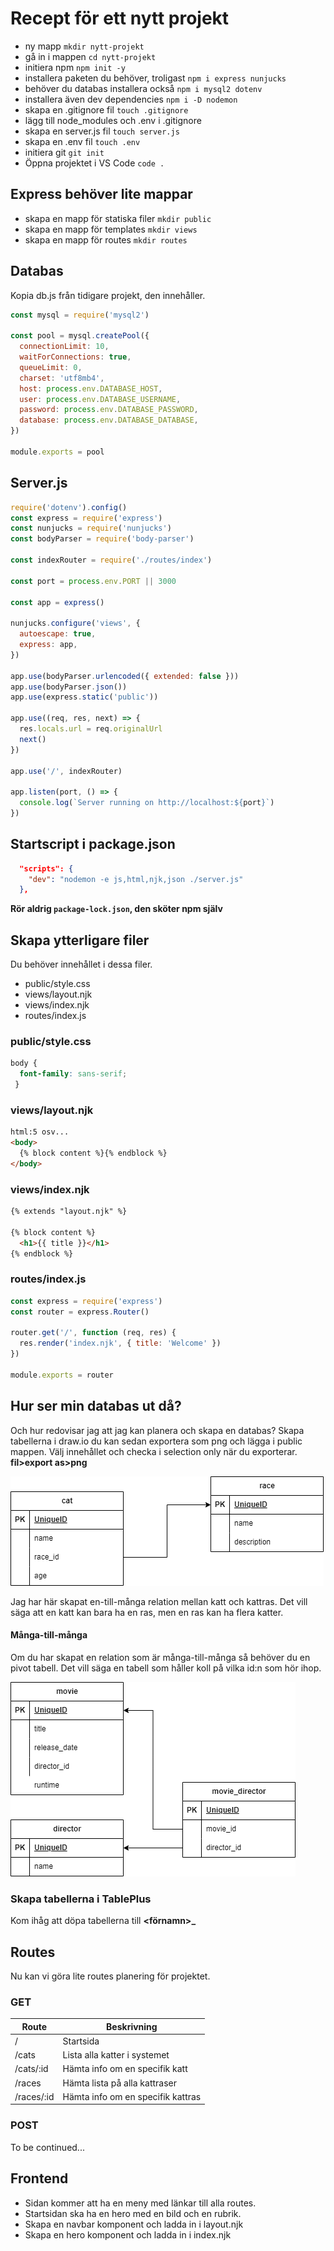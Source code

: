 # Recept för ett nytt projekt

* ny mapp `mkdir nytt-projekt`
* gå in i mappen `cd nytt-projekt`
* initiera npm `npm init -y`
* installera paketen du behöver, troligast `npm i express nunjucks`
* behöver du databas installera också `npm i mysql2 dotenv`
* installera även dev dependencies `npm i -D nodemon`
* skapa en .gitignore fil `touch .gitignore`
* lägg till node_modules och .env i .gitignore
* skapa en server.js fil `touch server.js`
* skapa en .env fil `touch .env`
* initiera git `git init`
* Öppna projektet i VS Code `code .`

## Express behöver lite mappar

* skapa en mapp för statiska filer `mkdir public`
* skapa en mapp för templates `mkdir views`
* skapa en mapp för routes `mkdir routes`

## Databas

Kopia db.js från tidigare projekt, den innehåller.

```js
const mysql = require('mysql2')

const pool = mysql.createPool({
  connectionLimit: 10,
  waitForConnections: true,
  queueLimit: 0,
  charset: 'utf8mb4',
  host: process.env.DATABASE_HOST,
  user: process.env.DATABASE_USERNAME,
  password: process.env.DATABASE_PASSWORD,
  database: process.env.DATABASE_DATABASE,
})

module.exports = pool
```

## Server.js

```js
require('dotenv').config()
const express = require('express')
const nunjucks = require('nunjucks')
const bodyParser = require('body-parser')

const indexRouter = require('./routes/index')

const port = process.env.PORT || 3000

const app = express()

nunjucks.configure('views', {
  autoescape: true,
  express: app,
})

app.use(bodyParser.urlencoded({ extended: false }))
app.use(bodyParser.json())
app.use(express.static('public'))

app.use((req, res, next) => {
  res.locals.url = req.originalUrl
  next()
})

app.use('/', indexRouter)

app.listen(port, () => {
  console.log(`Server running on http://localhost:${port}`)
})
```

## Startscript i package.json

```json
  "scripts": {
    "dev": "nodemon -e js,html,njk,json ./server.js"
  },
```

**Rör aldrig `package-lock.json`, den sköter npm själv**

## Skapa ytterligare filer

Du behöver innehållet i dessa filer.

* public/style.css
* views/layout.njk
* views/index.njk
* routes/index.js

### public/style.css

```css
body {
  font-family: sans-serif;
 }
```

### views/layout.njk

```html
html:5 osv...
<body>
  {% block content %}{% endblock %}
</body>
```

### views/index.njk

```html
{% extends "layout.njk" %}

{% block content %}
  <h1>{{ title }}</h1>
{% endblock %}
```

### routes/index.js

```js
const express = require('express')
const router = express.Router()

router.get('/', function (req, res) {
  res.render('index.njk', { title: 'Welcome' })
})

module.exports = router
```

## Hur ser min databas ut då?

Och hur redovisar jag att jag kan planera och skapa en databas?
Skapa tabellerna i draw.io du kan sedan exportera som png och lägga i public mappen. Välj innehållet och checka i selection only när du exporterar. **fil>export as>png**

![planering](./public/cat_table.png)

Jag har här skapat en-till-många relation mellan katt och kattras. Det vill säga att en katt kan bara ha en ras, men en ras kan ha flera katter.

#### Många-till-många

Om du har skapat en relation som är många-till-många så behöver du en pivot tabell. Det vill säga en tabell som håller koll på vilka id:n som hör ihop.

![planering](./public/movie_table.png)

### Skapa tabellerna i TablePlus

Kom ihåg att döpa tabellerna till **<förnamn>_<tabellnamn>**

## Routes

Nu kan vi göra lite routes planering för projektet.

### GET

| Route | Beskrivning |
| --- | --- |
| / | Startsida |
| /cats | Lista alla katter i systemet |
| /cats/:id | Hämta info om en specifik katt |
| /races | Hämta lista på alla kattraser |
| /races/:id | Hämta info om en specifik kattras |

### POST

To be continued...

## Frontend

* Sidan kommer att ha en meny med länkar till alla routes.
* Startsidan ska ha en hero med en bild och en rubrik.
* Skapa en navbar komponent och ladda in i layout.njk
* Skapa en hero komponent och ladda in i index.njk
